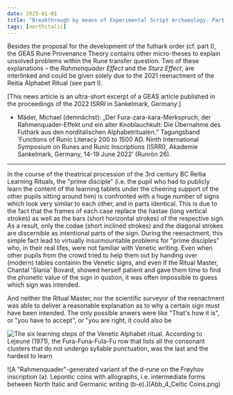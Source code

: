 ```yaml
---
date: 2025-01-01
title: "Breakthrough by means of Experimental Script Archaeology. Part II: The emergence of 'runic' sign forms through the Rahmenquader Effect"
tags: [northitalic]
---
```

Besides the proposal for the development of the futhark order (cf. part I), the GEAS Rune Provenance Theory contains other micro-theses to explain unsolved problems within the Rune transfer question. Two of these explanations – the *Rahmenquader Effect* and the *Sturz Effect*, are interlinked and could be given solely due to the 2021 reenactment of the Reitia Alphabet Ritual (see part I).

[This news article is an ultra-short excerpt of a GEAS article published in the proceedings of the 2022 ISRRI in Sankelmark, Germany:]

* Mäder, Michael (demnächst): „Der Fura-zara-kara-Merkspruch, der Rahmenquader-Effekt und ein alter Knoblauchkult: Die Übernahme des Futhark aus den norditalischen Alphabetritualen.“ Tagungsband ’Functions of Runic Literacy 200 to 1500 AD. Ninth International Symposium on Runes and Runic Inscriptions (ISRRI), Akademie Sankelmark, Germany, 14-19 June 2022’ (Runrön 26).

---

In the course of the theatrical procession of the 3rd century BC Reitia Learning Rituals, the "prime disciple" (i.e. the pupil who had to publicly learn the content of the learning tablets under the cheering support of the other pupils sitting around him) is confronted with a huge number of signs which look very similar to each other, and in parts identical. This is due to the fact that the frames of each case replace the hastae (long vertical strokes) as well as the bars (short horizontal strokes) of the respective sign. As a result, only the codae (short inclined strokes) and the diagonal strokes are discernible as intentional parts of the sign. During the reenactment, this simple fact lead to virtually insurmountable problems for "prime disciples" who, in their real lifes, were not familiar with Venetic writing. Even when other pupils from the crowd tried to help them out by handing over (modern) tables containin the Venetic signs, and even if the Ritual Master, Chantal 'Slania' Bovard, showed herself patient and gave them time to find the phonetic value of the sign in qustion, it was often impossible to guess which sign was intended. 

And neither the Ritual Master, nor the scientific surveyor of the reenactment was able to deliver a reasonable explanation as to why a certain sign must have been intended. The only possible anwers were like "That's how it is", or "you have to accept", or "you are right, it could also be 





![The six learning steps of the Venetic Alphabet ritual. According to Lejeune (1971), the Fura-Funa-Fula-Fu row that lists all the consonant clusters that do not undergo syllable punctuation, was the last and the hardest to learn](Abb_1_NEU.png)


![A "Rahmenquader"-generated variant of the d-rune on the Frøyhov inscription (a). Lepontic coins with allographs, i.e. intermediate forms between North Italic and Germanic writing (b-e).](Abb_4_Celtic Coins.png)




